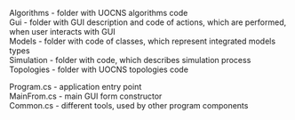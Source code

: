 Algorithms - folder with UOCNS algorithms code  
Gui - folder with GUI description and code of actions, which are performed, when user interacts with GUI  
Models - folder with code of classes, which represent integrated models types  
Simulation - folder with code, which describes simulation process  
Topologies - folder with UOCNS topologies code  
  
Program.cs - application entry point  
MainFrom.cs - main GUI form constructor  
Common.cs - different tools, used by other program components  

